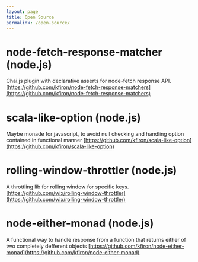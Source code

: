 ```yaml
---
layout: page
title: Open Source 
permalink: /open-source/
---
```

   
# node-fetch-response-matcher (node.js) 
Chai.js plugin with declarative asserts for node-fetch response API.
[https://github.com/kfiron/node-fetch-response-matchers](https://github.com/kfiron/node-fetch-response-matchers)

# scala-like-option (node.js)
Maybe monade for javascript, to avoid null checking and handling option contained in functional manner
[https://github.com/kfiron/scala-like-option](https://github.com/kfiron/scala-like-option)

# rolling-window-throttler (node.js)
A throttling lib for rolling window for specific keys.
[https://github.com/wix/rolling-window-throttler](https://github.com/wix/rolling-window-throttler)

# node-either-monad (node.js)
A functional way to handle response from a function that returns either of two completely defferent objects
[https://github.com/kfiron/node-either-monad](https://github.com/kfiron/node-either-monad)

